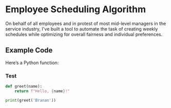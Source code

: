 # Employee Scheduling Algorithm

On behalf of all employees and in protest of most mid-level managers in the service industry, I've built a tool to automate the task of creating weekly schedules while optimizing for overall fairness and individual preferences.

## Example Code

Here’s a Python function:

### Test
```python
def greet(name):
    return f"Hello, {name}!"

print(greet('Branan'))
